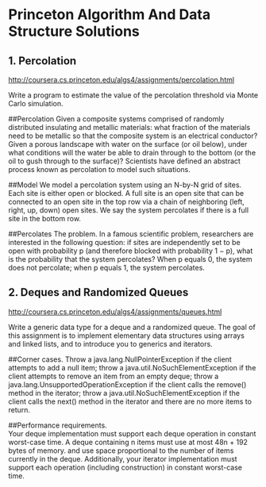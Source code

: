 # Princeton Algorithm And Data Structure Solutions

## 1. Percolation
http://coursera.cs.princeton.edu/algs4/assignments/percolation.html

Write a program to estimate the value of the percolation threshold via Monte Carlo simulation.

##Percolation
Given a composite systems comprised of randomly distributed insulating and metallic materials: what fraction of the materials need to be metallic so that the composite system is an electrical conductor? Given a porous landscape with water on the surface (or oil below), under what conditions will the water be able to drain through to the bottom (or the oil to gush through to the surface)? Scientists have defined an abstract process known as percolation to model such situations.

##Model
We model a percolation system using an N-by-N grid of sites. Each site is either open or blocked. A full site is an open site that can be connected to an open site in the top row via a chain of neighboring (left, right, up, down) open sites. We say the system percolates if there is a full site in the bottom row. 

##Percolates
The problem. In a famous scientific problem, researchers are interested in the following question: if sites are independently set to be open with probability p (and therefore blocked with probability 1 − p), what is the probability that the system percolates? When p equals 0, the system does not percolate; when p equals 1, the system percolates.

## 2. Deques and Randomized Queues
http://coursera.cs.princeton.edu/algs4/assignments/queues.html

Write a generic data type for a deque and a randomized queue. The goal of this assignment is to implement elementary data structures using arrays and linked lists, and to introduce you to generics and iterators.

##Corner cases. 
Throw a java.lang.NullPointerException if the client attempts to add a null item; throw a java.util.NoSuchElementException if the client attempts to remove an item from an empty deque; throw a java.lang.UnsupportedOperationException if the client calls the remove() method in the iterator; throw a java.util.NoSuchElementException if the client calls the next() method in the iterator and there are no more items to return.

##Performance requirements.   
Your deque implementation must support each deque operation in constant worst-case time. A deque containing n items must use at most 48n + 192 bytes of memory. and use space proportional to the number of items currently in the deque. Additionally, your iterator implementation must support each operation (including construction) in constant worst-case time.


